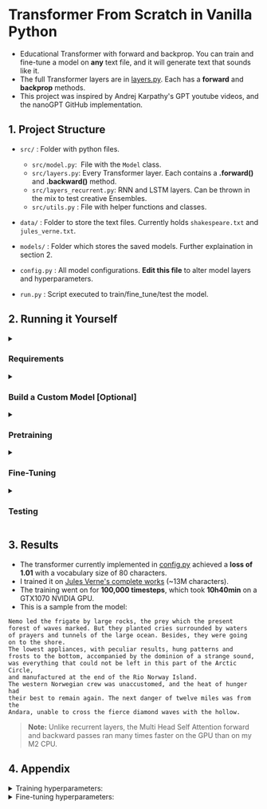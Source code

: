 # Transformer From Scratch in Vanilla Python
- Educational Transformer with forward and backprop. You can train and fine-tune a model on <b>any</b> text file, and it will generate text that sounds like it.
- The full Transformer layers are in [layers.py](src/layers.py). Each has a __forward__ and __backprop__ methods.
- This project was inspired by Andrej Karpathy's GPT youtube videos, and the nanoGPT GitHub implementation. 

## 1. Project Structure
- `src/` : Folder with python files.
  - `src/model.py`:  File with the `Model` class.
  - `src/layers.py`: Every Transformer layer. Each contains a __.forward()__ and __.backward()__ method.
  - `src/layers_recurrent.py`: RNN and LSTM layers. Can be thrown in the mix to test creative Ensembles.
  - `src/utils.py` : File with helper functions and classes.
- `data/` : Folder to store the text files. Currently holds `shakespeare.txt` and `jules_verne.txt`.

- `models/` : Folder which stores the saved models. Further explaination in section 2.

- `config.py` : All model configurations. <b>Edit this file</b> to alter model layers and hyperparameters.
  
- `run.py` : Script executed to train/fine_tune/test the model.
    
## 2. Running it Yourself
<details>
<summary> <h3> Requirements </h3> </summary>
  
- The required packages are listed in `recquirements.txt`.
- The torch tensors make computation a little faster, and so are is used on the Transformer implementation. However, autograd is NOT used. All backpropagation is manually implemented.
- The requirements can be installed on a virtual environment with the command:
```
pip install -r requirements.txt
```
- To run, install the necessary requirements and a text corpus (any text you wish to replicate, .txt format).
- Please download your text file in the data directory.
> **Note:** The training is by default implemented to detect CUDA availability, and run on CUDA if found.

</details>
<details>
<summary> <h3> Build a Custom Model [Optional] </h3> </summary>
  
- To customize the model layers, go into [config.py](config.py) and edit the `model_layers` dictionary.
  > **Note:** Each layer takes as arguments the input and output sizes. The first layer must be a `Embedding` layer with input size equals `vocab_size`. The last layer must be a `CrossEntropyLoss` layer with the previous layer's output size equals `vocab_size`.
  <details>
  <summary> You may chose among <b>the following layers</b>: </summary>

    - Transformer Layers:
      - `Embedding` (first layer, turns input indexes into vectors)
      - `PositionalEmbedding` (second layer, adds position information to every timestep of the input)
      - `TemporalDense` (simple fully-connected layer)
      - `MultiHeadSelfAttention` (core of the transformer, calculates weighted sum of inputs)
      - `Block` (full transformer block - connects MHSA and Dense layers with residuals and LayerNorm)
      - `Dropout` (can be added after layers to apply dropout)
      - `CrossEntropyLoss` (last layer, returns probabilities for next generated character)
    - Extra recurrent layers:
      - `RNN` (Recurrent Neural Network layer)
      - `LSTM` (Long Short Term Memory layer)

  </details>
</details>
<details>
<summary> <h3> Pretraining </h3> </summary>

- To pretrain a Transformer on language modeling (predicting next character), first go into `config.py` and chose the necessary arguments.
- In the `training_params` dictionary, choose:
  - `--corpus` (name of file in data directory with the text you want to train the model on)
  - `--to_path` (.json file that will be created to store the model) <b>[OPTIONAL]</b>
- And you can choose the hyperparameters (although the defaults work pretty well):
  
- Finally, simply run on terminal:
```
python3 run.py --train --config=config.py
```
- You can kill the training at any time. This will NOT corrupt the saved models.
> **Note:** for pretraining deep Transformers (many Blocks in series), a really large text corpus is necessary. I obtained reasonably good results with >1M characters. If you want to alter layers/dimensions, do so in the [config.py](config.py) file, as described in the __Build the Model__ section.

</details>
<details>
<summary> <h3> Fine-Tuning </h3> </summary>

- To fine-tune a Transformer on a given text file, go to `config.py` and choose the arguments:
- In the `fine_tuning_params` dictionary, choose:
  - `--corpus` (name of file in data directory with the text you want to train the model on)
  - `--from_path` (.json file that contains pretrained model)
  - `--to_path` (.json file that will be created to store the model) <b>[OPTIONAL]</b>
- And you can choose the hyperparameters (although the defaults work pretty well).
  
- Finally, simply run on terminal:
```
python3 run.py --fine_tune --config=config.py
```

> **Note:** For fine-tuning, a you can get adventurous with smaller text files. I obtained good results with a ~10K character Bee Gees songs text file.

</details>
<details>
<summary> <h3> Testing </h3> </summary>

- To test your Transformer, go to `config.py` and choose the arguments:
- In the `testing_params` dictionary, choose:
  - `--from_path`: (.json file that contains pretrained model)
  - `--testing_corpus`: (optionally, add a text corpus to generate a loss metric)
  - `seed`: (the start to the string your model generates, it has to "continue" it) <b>[OPTIONAL]</b>
  - `evaluation_n_timesteps`: (how many characters will be generated, "sounding" like the source text) <b>[OPTIONAL]</b>

- `model_layers` will not be accessed during testing, as you will use the layers of the pretrained model.

- Finally, simply run on terminal:
```
python3 run.py --test --config=config.py
```
> **Note:** The testing script does not access any hyperparametes, because the model is already trained.

</details>

## 3. Results
- The transformer currently implemented in [config.py](config.py) achieved a __loss of 1.01__ with a vocabulary size of 80 characters.
- I trained it on [Jules Verne's complete works](data/) (~13M characters).
- The training went on for __100,000 timesteps__, which took __10h40min__ on a GTX1070 NVIDIA GPU.
- This is a sample from the model:
```
Nemo led the frigate by large rocks, the prey which the present
forest of waves marked. But they planted cries surrounded by waters
of prayers and tunnels of the large ocean. Besides, they were going
on to the shore.
The lowest appliances, with peculiar results, hung patterns and
frosts to the bottom, accompanied by the dominion of a strange sound,
was everything that could not be left in this part of the Arctic Circle,
and manufactured at the end of the Rio Norway Island.
The western Norwegian crew was unaccustomed, and the heat of hunger had
their best to remain again. The next danger of twelve miles was from the
Andara, unable to cross the fierce diamond waves with the hollow.
```
> **Note:** Unlike recurrent layers, the Multi Head Self Attention forward and backward passes ran many times faster on the GPU than on my M2 CPU.


## 4. Appendix
<details>
<summary> Training hyperparameters: </summary>
  
  - `n_iter` (number of times the model will run a full sequence during training)
  - `n_timesteps` (number of characters the model can accept as input at once)
  - `batch_size` (number of parallel iterations the model will run)
  - `learning_rate` (scalar regulating how quickly model parameters change. Should be smaller for fine-tuning)
  - `regularization`: (scalar regulating size of weights and overfitting) <b>[OPTIONAL]</b>
  - `dropout_prob`: (percentage of weights to be zeroed by dropout layer) <b>[OPTIONAL]</b>
  - `patience` (after how many evaluations  without improvement should the learning rate be reduced) <b>[OPTIONAL]</b>
  - `evaluation_interval`: (interval of iterations between evaluation steps) <b>[OPTIONAL]</b>
  - `evaluation_n_timesteps`: (number of characters to be generated in the sample every evaluation) <b>[OPTIONAL]</b>

</details>
<details>
<summary> Fine-tuning hyperparameters: </summary>
  
  - `n_iter` (number of times the model will run a full sequence during training)
  - `n_timesteps` (number of characters the model will see/predict on each iteration in `n_iter`)
  - `batch_size` (number of parallel iterations the model will run)
  - `learning_rate` (scalar regulating how quickly model parameters change)
  - `regularization`: (scalar regulating size of weights and overfitting) <b>[OPTIONAL]</b>
  - `patience` (after how many iterations  without improvement should the learning rate be reduced) <b>[OPTIONAL]</b>
  - `dropout_prob`: (percentage of weights to be zeroed by dropout layer) <b>[OPTIONAL]</b>
  - `evaluation_interval`: (interval of iterations between evaluation steps) <b>[OPTIONAL]</b>
  - `evaluation_n_timesteps`: (number of characters to be generated in the sample every evaluation) <b>[OPTIONAL]</b>
  > **Note:** `model_layers` will not be accessed during fine-tuning, as the layers of the pretrained model will be automatically loaded.


</details>

